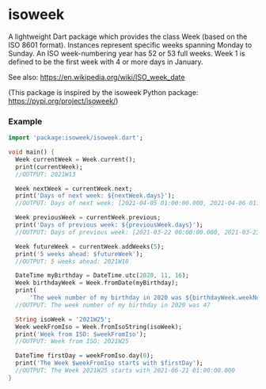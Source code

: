 # isoweek

A lightweight Dart package which provides the class Week (based on the ISO 8601 format). Instances represent specific weeks spanning Monday to Sunday. 
An ISO week-numbering year has 52 or 53 full weeks. Week 1 is defined to be the first week with 4 or more days in January.

See also: https://en.wikipedia.org/wiki/ISO_week_date

(This package is inspired by the isoweek Python package: https://pypi.org/project/isoweek/)

### Example

```dart
import 'package:isoweek/isoweek.dart';

void main() {
  Week currentWeek = Week.current();
  print(currentWeek);
  //OUTPUT: 2021W13

  Week nextWeek = currentWeek.next;
  print('Days of next week: ${nextWeek.days}');
  //OUTPUT: Days of next week: [2021-04-05 01:00:00.000, 2021-04-06 01:00:00.000, ...]

  Week previousWeek = currentWeek.previous;
  print('Days of previous week: ${previousWeek.days}');
  //OUTPUT: Days of previous week: [2021-03-22 00:00:00.000, 2021-03-23 00:00:00.000, ...]

  Week futureWeek = currentWeek.addWeeks(5);
  print('5 weeks ahead: $futureWeek');
  //OUTPUT: 5 weeks ahead: 2021W18

  DateTime myBirthday = DateTime.utc(2020, 11, 16);
  Week birthdayWeek = Week.fromDate(myBirthday);
  print(
      'The week number of my birthday in 2020 was ${birthdayWeek.weekNumber}');
  //OUTPUT: The week number of my birthday in 2020 was 47

  String isoWeek = '2021W25';
  Week weekFromIso = Week.fromIsoString(isoWeek);
  print('Week from ISO: $weekFromIso');
  //OUTPUT: Week from ISO: 2021W25

  DateTime firstDay = weekFromIso.day(0);
  print('The Week $weekFromIso starts with $firstDay');
  //OUTPUT: The Week 2021W25 starts with 2021-06-21 01:00:00.000
}
```
